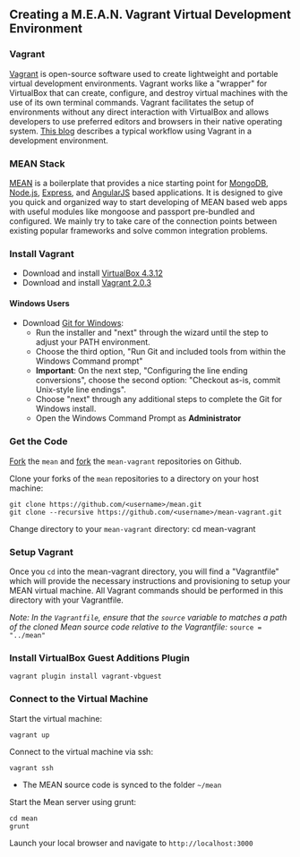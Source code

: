 ## Creating a M.E.A.N. Vagrant Virtual Development Environment ##

### Vagrant ###

[Vagrant](http://docs.vagrantup.com/v2/why-vagrant/index.html) is open-source software used to create lightweight and portable virtual development environments. Vagrant works like a "wrapper" for VirtualBox that can create, configure, and destroy virtual machines with the use of its own terminal commands. Vagrant facilitates the setup of environments without any direct interaction with VirtualBox and allows developers to use preferred editors and browsers in their native operating system. [This blog](http://mitchellh.com/the-tao-of-vagrant) describes a typical workflow using Vagrant in a development environment.

### MEAN Stack ###

[MEAN](http://mean.io) is a boilerplate that provides a nice starting point for [MongoDB](http://www.mongodb.org/), [Node.js](http://www.nodejs.org/), [Express](http://expressjs.com/), and [AngularJS](http://angularjs.org/) based applications. It is designed to give you quick and organized way to start developing of MEAN based web apps with useful modules like mongoose and passport pre-bundled and configured. We mainly try to take care of the connection points between existing popular frameworks and solve common integration problems.  

###  Install Vagrant ###

* Download and install [VirtualBox 4.3.12](https://www.virtualbox.org/wiki/Downloads)
* Download and install [Vagrant 2.0.3](https://www.vagrantup.com/downloads.html)

#### Windows Users ####

- Download [Git for Windows](http://msysgit.github.io/):
  - Run the installer and "next" through the wizard until the step to adjust your PATH environment.
  - Choose the third option, "Run Git and included tools from within the Windows Command prompt"
  - **Important**: On the next step, "Configuring the line ending conversions", choose the second option:       "Checkout as-is, commit Unix-style line endings".
  - Choose "next" through any additional steps to complete the Git for Windows install.
  - Open the Windows Command Prompt as **Administrator**
 
### Get the Code

[Fork](https://github.com/linnovate/mean/fork) the `mean` and [fork](http://github.com/lynnaloo/mean-vagrant) the  `mean-vagrant` repositories on Github.

Clone your forks of the `mean` repositories to a directory on your host machine:

    git clone https://github.com/<username>/mean.git
    git clone --recursive https://github.com/<username>/mean-vagrant.git

Change directory to your `mean-vagrant` directory:
    cd mean-vagrant

### Setup Vagrant ###

Once you `cd` into the mean-vagrant directory, you will find a "Vagrantfile" which will provide
the necessary instructions and provisioning to setup your MEAN virtual machine. All Vagrant commands
should be performed in this directory with your Vagrantfile.

*Note: In the `Vagrantfile`, ensure that the `source` variable to matches a path of the cloned Mean source code
relative to the Vagrantfile:* `source = "../mean"`

### Install VirtualBox Guest Additions Plugin

    vagrant plugin install vagrant-vbguest

### Connect to the Virtual Machine ###

Start the virtual machine:

    vagrant up

Connect to the virtual machine via ssh:

    vagrant ssh

- The MEAN source code is synced to the folder `~/mean`

Start the Mean server using grunt:

    cd mean
    grunt

Launch your local browser and navigate to `http://localhost:3000`

